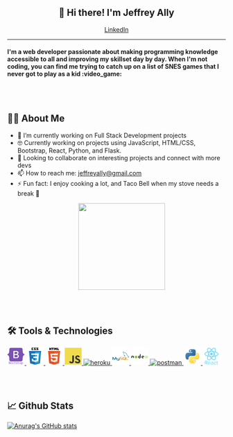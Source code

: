 
<h2 align="center">👋 Hi there! I'm Jeffrey Ally</h2>
<p align="center">
  <a href="https://www.linkedin.com/in/jeffrey-ally">LinkedIn</a>
</p>






---
<h4>I'm a web developer passionate about making programming knowledge accessible to all and improving my skillset day by day. When I'm not coding, you can find me trying to catch up on a list of SNES games that I never got to play as a kid :video_game:</h4>

<br></br>




## 🙋‍♂️ About Me
   
- 🔭 I’m currently working on Full Stack Development projects
- 🤓 Currently working on projects using JavaScript, HTML/CSS, Bootstrap, React, Python, and Flask.
- 👯 Looking to collaborate on interesting projects and connect with more devs
- 📫 How to reach me: jeffreyally@gmail.com
- ⚡ Fun fact: I enjoy cooking a lot, and Taco Bell when my stove needs a break :taco: <p align="center"><img src="https://user-images.githubusercontent.com/73410412/166306630-e7a178d7-60fa-4a47-ab41-541f04dbb408.gif" width="200" height="200"/></p>

<br></br>




## 🛠️ Tools & Technologies
<p align="left"><a href="https://getbootstrap.com" target="_blank"> <img src="https://raw.githubusercontent.com/devicons/devicon/master/icons/bootstrap/bootstrap-plain-wordmark.svg" alt="bootstrap" width="40" height="40"/> </a>
 <a href="https://www.w3schools.com/css/" target="_blank"> <img src="https://raw.githubusercontent.com/devicons/devicon/master/icons/css3/css3-original-wordmark.svg" alt="css3" width="40" height="40"/> </a>
  <a href="https://www.w3.org/html/" target="_blank"> <img src="https://raw.githubusercontent.com/devicons/devicon/master/icons/html5/html5-original-wordmark.svg" alt="html5" width="40" height="40"/> </a> 
  <a href="https://developer.mozilla.org/en-US/docs/Web/JavaScript" target="_blank"> <img src="https://raw.githubusercontent.com/devicons/devicon/master/icons/javascript/javascript-original.svg" alt="javascript" width="40" height="40"/> </a>
  <a href="https://heroku.com" target="_blank"> <img src="https://www.vectorlogo.zone/logos/heroku/heroku-icon.svg" alt="heroku" width="40" height="40"/> </a>
  <a href="https://www.mysql.com/" target="_blank"> <img src="https://raw.githubusercontent.com/devicons/devicon/master/icons/mysql/mysql-original-wordmark.svg" alt="mysql" width="40" height="40"/> </a>
  <a href="https://nodejs.org" target="_blank"> <img src="https://raw.githubusercontent.com/devicons/devicon/master/icons/nodejs/nodejs-original-wordmark.svg" alt="nodejs" width="40" height="40"/> </a> 
 <a href="https://postman.com" target="_blank"> <img src="https://www.vectorlogo.zone/logos/getpostman/getpostman-icon.svg" alt="postman" width="40" height="40"/> </a> 
  <a href="https://www.python.org" target="_blank"> <img src="https://raw.githubusercontent.com/devicons/devicon/master/icons/python/python-original.svg" alt="python" width="40" height="40"/> </a> 
  <a href="https://reactjs.org/" target="_blank"> <img src="https://raw.githubusercontent.com/devicons/devicon/master/icons/react/react-original-wordmark.svg" alt="react" width="40" height="40"/> </a> 
  
 

<br></br>



## 📈 Github Stats
[![Anurag's GitHub stats](https://github-readme-stats.vercel.app/api?username=jeffreyally&theme=midnight-purple)](https://github.com/anuraghazra/github-readme-stats)






